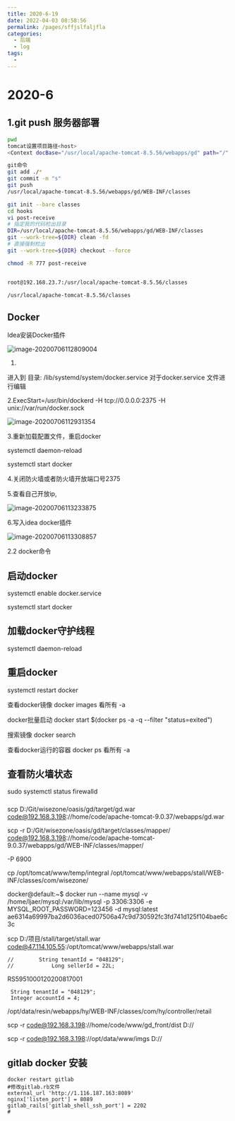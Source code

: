 ```yaml
---
title: 2020-6-19
date: 2022-04-03 08:58:56
permalink: /pages/sffjslfaljfla
categories:
  - 后端
  - log
tags:
  - 
---
```

# 2020-6



## 1.git push 服务器部署



```bash
pwd
tomcat设置项目路径<host>
<Context docBase="/usr/local/apache-tomcat-8.5.56/webapps/gd" path="/" reloadable="true"/>

git命令
git add ./*
git commit -m "s"
git push
/usr/local/apache-tomcat-8.5.56/webapps/gd/WEB-INF/classes

git init --bare classes
cd hooks
vi post-receive
# 指定我的代码检出目录
DIR=/usr/local/apache-tomcat-8.5.56/webapps/gd/WEB-INF/classes
git --work-tree=${DIR} clean -fd
# 直接强制检出
git --work-tree=${DIR} checkout --force

chmod -R 777 post-receive


root@192.168.23.7:/usr/local/apache-tomcat-8.5.56/classes

/usr/local/apache-tomcat-8.5.56/classes
```

## Docker

 Idea安装Docker插件

![image-20200706112809004](https://s2.loli.net/2022/03/26/xc1N93IaniVLhWG.png)

1. 

进入到 目录: /lib/systemd/system/docker.service
对于docker.service 文件进行编辑

2.ExecStart=/usr/bin/dockerd -H tcp://0.0.0.0:2375 -H unix://var/run/docker.sock

![image-20200706112931354](https://s2.loli.net/2022/03/26/eUx3FoqcTmiI5uh.png)



3.重新加载配置文件，重启docker

systemctl daemon-reload

 systemctl start docker



4.关闭防火墙或者防火墙开放端口号2375



5.查看自己开放ip,

![image-20200706113233875](https://s2.loli.net/2022/03/26/kabWrd4jFGsR21p.png)

6.写入idea docker插件

![image-20200706113308857](https://s2.loli.net/2022/03/26/LYqHxGi3Cyp2vI1.png)

2.2 docker命令

## 启动docker

systemctl enable docker.service

systemctl start docker 

## 加载docker守护线程

systemctl daemon-reload

## 重启docker

systemctl restart docker 

查看docker镜像  docker images  看所有 -a



docker批量启动 docker start $(docker ps -a -q --filter "status=exited")



搜索镜像  docker search



查看docker运行的容器 docker ps  看所有 -a

## 查看防火墙状态

sudo systemctl status firewalld



### 

scp D:/Git/wisezone/oasis/gd/target/gd.war code@192.168.3.198://home/code/apache-tomcat-9.0.37/webapps/gd.war



scp -r D:/Git/wisezone/oasis/gd/target/classes/mapper/ code@192.168.3.198://home/code/apache-tomcat-9.0.37/webapps/gd/WEB-INF/classes/mapper/

-P 6900



cp /opt/tomcat/www/temp/integral  /opt/tomcat/www/webapps/stall/WEB-INF/classes/com/wisezone/

docker@default:~$ docker run --name mysql -v /home/ljaer/mysql:/var/lib/mysql -p 3306:3306 -e MYSQL_ROOT_PASSWORD=123456 -d mysql:latest
ae6314a69997ba2d6036aced07506a47c9d730592fc3fd741d125f104bae6c3c



scp D:/项目/stall/target/stall.war code@47.114.105.55:/opt/tomcat/www/webapps/stall.war



```
//        String tenantId = "048129";
//            Long sellerId = 22L;
```

RS5951000120200817001

```
 String tenantId = "048129";
 Integer accountId = 4;
```

/opt/data/resin/webapps/hy/WEB-INF/classes/com/hy/controller/retail



scp -r  code@192.168.3.198://home/code/www/gd_front/dist D://



scp -r  code@192.168.3.198://opt/data/www/imgs D://



## gitlab docker 安装

```shell
docker restart gitlab
#修改gitlab.rb文件
external_url 'http://1.116.187.163:8089'
nginx['listen_port'] = 8089
gitlab_rails['gitlab_shell_ssh_port'] = 2202
#
```

​    


